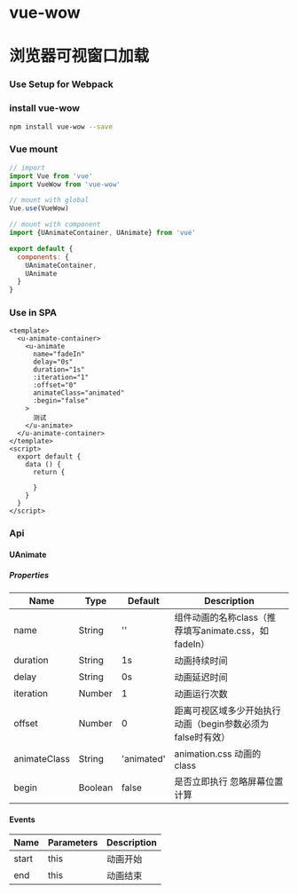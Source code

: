# vue-wow
浏览器可视窗口加载
========
### Use Setup for Webpack

### install vue-wow

```bash
npm install vue-wow --save
```

### Vue mount

```javascript
// import
import Vue from 'vue'
import VueWow from 'vue-wow'

// mount with global
Vue.use(VueWow)

// mount with component
import {UAnimateContainer, UAnimate} from 'vue'

export default {
  components: {
    UAnimateContainer,
    UAnimate
  }
}
```

### Use in SPA
```vue
<template>
  <u-animate-container>
    <u-animate
      name="fadeIn"
      delay="0s"
      duration="1s"
      :iteration="1"
      :offset="0"
      animateClass="animated"
      :begin="false" 
    >
      测试
    </u-animate>
  </u-animate-container>
</template>
<script>
  export default {
    data () {
      return {
        
      }
    } 
  }
</script>
```

### Api

#### UAnimate

##### Properties
| Name            | Type    | Default | Description |
|-----------------|---------| ------- | ----------- |
| name            | String  | ''      | 组件动画的名称class（推荐填写animate.css，如fadeIn） |
| duration        | String  | 1s      | 动画持续时间  |
| delay           | String  | 0s      | 动画延迟时间  |
| iteration       | Number  | 1       | 动画运行次数  |
| offset          | Number  | 0       | 距离可视区域多少开始执行动画（begin参数必须为false时有效） |
| animateClass    | String  | 'animated' | 	animation.css 动画的 class |
| begin           | Boolean | false    | 是否立即执行 忽略屏幕位置计算 |

#### Events
| Name  | Parameters | Description |
| ----- | ---------- | ----------- |
| start | this       | 动画开始     |
| end   | this       | 动画结束     |

